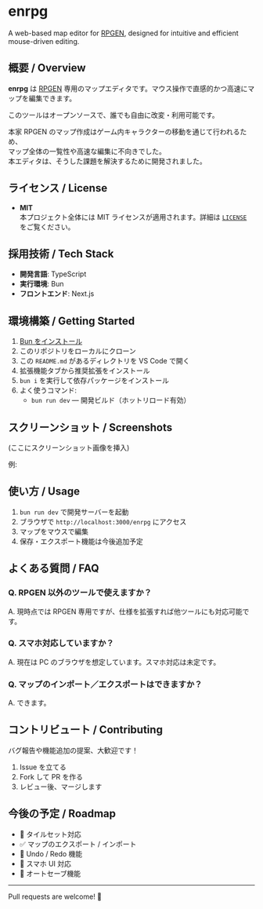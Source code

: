 # enrpg

A web-based map editor for [RPGEN](https://rpgen.org/dq/maps), designed for intuitive and efficient mouse-driven editing.

## 概要 / Overview

**enrpg** は [RPGEN](https://rpgen.org/dq/maps) 専用のマップエディタです。マウス操作で直感的かつ高速にマップを編集できます。

このツールはオープンソースで、誰でも自由に改変・利用可能です。

本家 RPGEN のマップ作成はゲーム内キャラクターの移動を通じて行われるため、  
マップ全体の一覧性や高速な編集に不向きでした。  
本エディタは、そうした課題を解決するために開発されました。

## ライセンス / License

- **MIT**  
  本プロジェクト全体には MIT ライセンスが適用されます。詳細は [`LICENSE`](./LICENSE) をご覧ください。

## 採用技術 / Tech Stack

- **開発言語**: TypeScript  
- **実行環境**: Bun  
- **フロントエンド**: Next.js

## 環境構築 / Getting Started

1. [Bun をインストール](https://bun.sh)
2. このリポジトリをローカルにクローン
3. この `README.md` があるディレクトリを VS Code で開く
4. 拡張機能タブから推奨拡張をインストール
5. `bun i` を実行して依存パッケージをインストール
6. よく使うコマンド:
   - `bun run dev` — 開発ビルド（ホットリロード有効）

## スクリーンショット / Screenshots

(ここにスクリーンショット画像を挿入)

例:


## 使い方 / Usage

1. `bun run dev` で開発サーバーを起動
2. ブラウザで `http://localhost:3000/enrpg` にアクセス
3. マップをマウスで編集
4. 保存・エクスポート機能は今後追加予定

## よくある質問 / FAQ

### Q. RPGEN 以外のツールで使えますか？
A. 現時点では RPGEN 専用ですが、仕様を拡張すれば他ツールにも対応可能です。

### Q. スマホ対応していますか？
A. 現在は PC のブラウザを想定しています。スマホ対応は未定です。

### Q. マップのインポート／エクスポートはできますか？
A. できます。

## コントリビュート / Contributing

バグ報告や機能追加の提案、大歓迎です！

1. Issue を立てる
2. Fork して PR を作る
3. レビュー後、マージします

## 今後の予定 / Roadmap

- 🚧 タイルセット対応
- ✅ マップのエクスポート / インポート
- 🚧 Undo / Redo 機能
- 🚧 スマホ UI 対応
- 🧪 オートセーブ機能

---

Pull requests are welcome! 🎉
